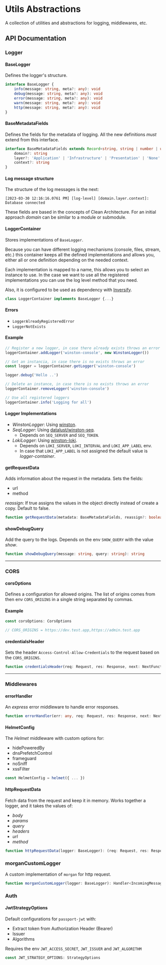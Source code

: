 # Utils Abstractions

A collection of utilities and abstractions for logging, middlewares, etc.

## API Documentation

### Logger

#### BaseLogger

Defines the logger's structure.

```typescript
interface BaseLogger {
    info(message: string, meta?: any): void
    debug(message: string, meta?: any): void
    error(message: string, meta?: any): void
    warn(message: string, meta?: any): void
    http(message: string, meta?: any): void
}
```

#### BaseMetadataFields

Defines the fields for the metadata of logging. All the new definitions *must* extend from this interface.

```typescript
interface BaseMetadataFields extends Record<string, string | number | unknown> {
    domain?: string
    layer?: 'Application' | 'Infrastructure' | 'Presentation' | 'None' | string
    context?: string
}
```

#### Log message structure

The structure of the log messages is the next:

```shell
[2023-03-30 12:16:16.0761 PM] [log-level] [domain.layer.context]: Database connected
```

These fields are based in the concepts of Clean Architecture. For an initial approach *domain* can be similar to a module or submodule.

#### LoggerContainer

Stores implementations of `BaseLogger`.

Because you can have different logging mechanisms (console, files, stream, etc.) this container keeps all the
defined implementations and allows you, either all or one definition depending on the needed context.

Each implementation is mapped to a name, this allows you to select an instance to use. In the case we want to use
all the registered implementations you can use the log level method that you need.

Also, it is configured to be used as dependency with [Inversify](https://inversify.io/).

```typescript
class LoggerContainer implements BaseLogger {...}
```

#### Errors

- `LoggerAlreadyRegisteredError`
- `LoggerNotExists`

#### Example
```typescript
// Register a new logger, in case there already exists throws an error
loggerContainer.addLogger('winston-console', new WinstonLogger())

// Get an instancia, in case there is no exists throws an error
const logger = loggerContainer.getLogger('winston-console')

logger.debug('Hello ..')

// Delete an instance, in case there is no exists throws an error
loggerContainer.removeLogger('winston-console')

// Use all registered loggers
loggerContainer.info('Logging for all')
```

#### Logger Implementations

- *WinstonLogger*: Using [winston](https://www.npmjs.com/package/winston).
- *SeqLogger*: Using [datalust/winston-seq](https://www.npmjs.com/package/@datalust/winston-seq). 
  - Depends on `SEQ_SERVER` and `SEQ_TOKEN`.
- *LokiLogger*: Using [winston-loki](https://www.npmjs.com/package/winston-loki). 
  - Depends on `LOKI_SERVER`, `LOKI_INTERVAL` and `LOKI_APP_LABEL` env.
  - In case that `LOKI_APP_LABEL` is not assigned the default value is *logger-container*.

#### getRequestData

Adds information about the request in the metadata. Sets the fields:

- url
- method

*reassign*: If true assigns the values in the object directly instead of create a copy.
Default to false.

```typescript
function getRequestData(metadata: BaseMetadataFields, reassign?: boolean): BaseMetadataFields
```

#### showDebugQuery

Add the query to the logs. Depends on the env `SHOW_QUERY` with the value *show*.

```typescript
function showDebugQuery(message: string, query: string): string
```

---
### CORS

#### corsOptions

Defines a configuration for allowed origins. The list of origins comes from then env `CORS_ORIGINS` in a single
string separated by commas.

#### Example

```typescript
const corsOptions: CorsOptions

// CORS_ORIGINS = https://dev.test.app,https://admin.test.app
```

#### credentialsHeader

Sets the header `Access-Control-Allow-Credentials` to the request based on the `CORS_ORIGINS`.

```typescript
function credentialsHeader(req: Request, res: Response, next: NextFunction)
```

---
### Middlewares

#### errorHandler

An *express* error middleware to handle error responses.

```typescript
function errorHandler(err: any, req: Request, res: Response, next: NextFunction)
```

#### HelmetConfig

The *Helmet* middleware with custom options for:

- hidePoweredBy
- dnsPrefetchControl
- frameguard
- noSniff
- xssFilter

```typescript
const HelmetConfig = helmet({ ... })
```

#### httpRequestData

Fetch data from the request and keep it in memory. Works together a logger, and it takes the values of:

- *body*
- *params*
- *query*
- *headers*
- *url*
- *method*

```typescript
function httpRequestData(logger: BaseLogger): (req: Request, res: Response, next: NextFunction) => void
```

### morganCustomLogger

A custom implementation of `morgan` for http request.

```typescript
function morganCustomLogger(logger: BaseLogger): Handler<IncomingMessage, ServerResponse<IncomingMessage>>
```

### Auth

#### JwtStrategyOptions

Default configurations for `passport-jwt` with:

- Extract token from Authorization Header (Bearer)
- Issuer
- Algorithms

Requires the env `JWT_ACCESS_SECRET`, `JWT_ISSUER` and `JWT_ALGORITHM`

```typescript
const JWT_STRATEGY_OPTIONS: StrategyOptions
```
